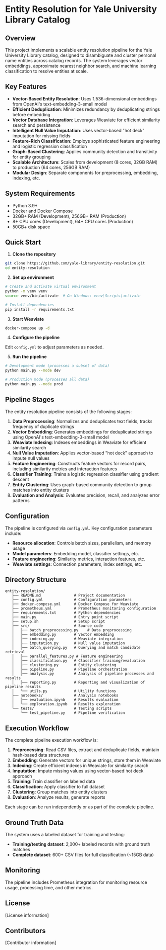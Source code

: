 # Entity Resolution for Yale University Library Catalog

## Overview

This project implements a scalable entity resolution pipeline for the Yale University Library catalog, designed to disambiguate and cluster personal name entities across catalog records. The system leverages vector embeddings, approximate nearest neighbor search, and machine learning classification to resolve entities at scale.

## Key Features

- **Vector-Based Entity Resolution**: Uses 1,536-dimensional embeddings from OpenAI's text-embedding-3-small model
- **Efficient Deduplication**: Minimizes redundancy by deduplicating strings before embedding
- **Vector Database Integration**: Leverages Weaviate for efficient similarity search and persistence
- **Intelligent Null Value Imputation**: Uses vector-based "hot deck" imputation for missing fields
- **Feature-Rich Classification**: Employs sophisticated feature engineering and logistic regression classification
- **Graph-Based Clustering**: Applies community detection and transitivity for entity grouping
- **Scalable Architecture**: Scales from development (8 cores, 32GB RAM) to production (64 cores, 256GB RAM)
- **Modular Design**: Separate components for preprocessing, embedding, indexing, etc.

## System Requirements

- Python 3.9+
- Docker and Docker Compose
- 32GB+ RAM (Development), 256GB+ RAM (Production)
- 8+ CPU cores (Development), 64+ CPU cores (Production)
- 50GB+ disk space

## Quick Start

1. **Clone the repository**

```bash
git clone https://github.com/yale-library/entity-resolution.git
cd entity-resolution
```

2. **Set up environment**

```bash
# Create and activate virtual environment
python -m venv venv
source venv/bin/activate  # On Windows: venv\Scripts\activate

# Install dependencies
pip install -r requirements.txt
```

3. **Start Weaviate**

```bash
docker-compose up -d
```

4. **Configure the pipeline**

Edit `config.yml` to adjust parameters as needed.

5. **Run the pipeline**

```bash
# Development mode (processes a subset of data)
python main.py --mode dev

# Production mode (processes all data)
python main.py --mode prod
```

## Pipeline Stages

The entity resolution pipeline consists of the following stages:

1. **Data Preprocessing**: Normalizes and deduplicates text fields, tracks frequency of duplicate strings
2. **Vector Embedding**: Generates embeddings for deduplicated strings using OpenAI's text-embedding-3-small model
3. **Weaviate Indexing**: Indexes embeddings in Weaviate for efficient similarity search
4. **Null Value Imputation**: Applies vector-based "hot deck" approach to impute null values
5. **Feature Engineering**: Constructs feature vectors for record pairs, including similarity metrics and interaction features
6. **Classifier Training**: Trains a logistic regression classifier using gradient descent
7. **Entity Clustering**: Uses graph-based community detection to group matches into entity clusters
8. **Evaluation and Analysis**: Evaluates precision, recall, and analyzes error patterns

## Configuration

The pipeline is configured via `config.yml`. Key configuration parameters include:

- **Resource allocation**: Controls batch sizes, parallelism, and memory usage
- **Model parameters**: Embedding model, classifier settings, etc.
- **Feature engineering**: Similarity metrics, interaction features, etc.
- **Weaviate settings**: Connection parameters, index settings, etc.

## Directory Structure

```
entity-resolution/
   ├── README.md               # Project documentation
   ├── config.yml              # Configuration parameters
   ├── docker-compose.yml      # Docker Compose for Weaviate
   ├── prometheus.yml          # Prometheus monitoring configuration
   ├── requirements.txt        # Python dependencies
   ├── main.py                 # Entry point script
   ├── setup.sh                # Setup script
   ├── src/                    # Source code
   │   ├── batch_preprocessing.py    # Data preprocessing
   │   ├── embedding.py        # Vector embedding
   │   ├── indexing.py         # Weaviate integration
   │   ├── imputation.py       # Null value imputation
   │   ├── batch_querying.py   # Querying and match candidate retrieval
   │   ├── parallel_features.py # Feature engineering
   │   ├── classification.py   # Classifier training/evaluation
   │   ├── clustering.py       # Entity clustering
   │   ├── pipeline.py         # Pipeline orchestration
   │   ├── analysis.py         # Analysis of pipeline processes and results
   │   ├── reporting.py        # Reporting and visualization of pipeline results
   │   └── utils.py            # Utility functions
   ├── notebooks/              # Analysis notebooks
   │   ├── evaluation.ipynb    # Results evaluation
   │   └── exploration.ipynb   # Results exploration
   └── tests/                  # Testing scripts
       └── test_pipeline.py    # Pipeline verification
```

## Execution Workflow

The complete pipeline execution workflow is:

1. **Preprocessing**: Read CSV files, extract and deduplicate fields, maintain hash-based data structures
2. **Embedding**: Generate vectors for unique strings, store them in Weaviate
3. **Indexing**: Create efficient indexes in Weaviate for similarity search
4. **Imputation**: Impute missing values using vector-based hot deck approach
5. **Training**: Train classifier on labeled data
6. **Classification**: Apply classifier to full dataset
7. **Clustering**: Group matches into entity clusters
8. **Evaluation**: Analyze results, generate reports

Each stage can be run independently or as part of the complete pipeline.

## Ground Truth Data

The system uses a labeled dataset for training and testing:

- **Training/testing dataset**: 2,000+ labeled records with ground truth matches
- **Complete dataset**: 600+ CSV files for full classification (~15GB data)

## Monitoring

The pipeline includes Prometheus integration for monitoring resource usage, processing time, and other metrics.

## License

[License information]

## Contributors

[Contributor information]
